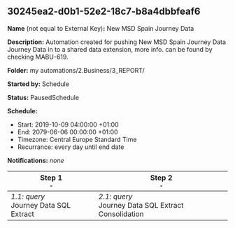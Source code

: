 ## 30245ea2-d0b1-52e2-18c7-b8a4dbbfeaf6

**Name** (not equal to External Key)**:** New MSD Spain Journey Data

**Description:** Automation created for pushing New MSD Spain Journey Data Journey Data in to a shared data extension, more info. can be found by checking MABU-619.

**Folder:** my automations/2.Business/3_REPORT/

**Started by:** Schedule

**Status:** PausedSchedule

**Schedule:**

* Start: 2019-10-09 04:00:00 +01:00
* End: 2079-06-06 00:00:00 +01:00
* Timezone: Central Europe Standard Time
* Recurrance: every day until end date

**Notifications:** _none_


| Step 1<br>_<small>-</small>_ | Step 2<br>_<small>-</small>_ |
| --- | --- |
| _1.1: query_<br>Journey Data SQL Extract | _2.1: query_<br>Journey Data SQL Extract Consolidation |
